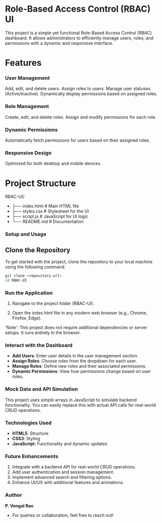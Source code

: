 # Role-Based Access Control (RBAC) UI
This project is a simple yet functional Role-Based Access Control (RBAC) dashboard. It allows administrators to efficiently manage users, roles, and permissions with a dynamic and responsive interface.

# Features

### User Management
Add, edit, and delete users.
Assign roles to users.
Manage user statuses (Active/Inactive).
Dynamically display permissions based on assigned roles.

### Role Management
Create, edit, and delete roles.
Assign and modify permissions for each role.

### Dynamic Permissions
Automatically fetch permissions for users based on their assigned roles.

### Responsive Design
Optimized for both desktop and mobile devices.

# Project Structure

RBAC-UI/
- ├── index.html      # Main HTML file
- ├── styles.css      # Stylesheet for the UI
- ├── script.js       # JavaScript for UI logic
- └── README.md       # Documentation

### Setup and Usage

## Clone the Repository

To get started with the project, clone the repository to your local machine using the following command:

```bash
git clone <repository-url>
cd RBAC-UI
```

### Run the Application

1. Navigate to the project folder (RBAC-UI).

2. Open the index.html file in any modern web browser (e.g., Chrome, Firefox, Edge).

'Note': This project does not require additional dependencies or server setups. It runs entirely in the browser.

### Interact with the Dashboard

- **Add Users**: Enter user details in the user management section.
- **Assign Roles**: Choose roles from the dropdown for each user.
- **Manage Roles**: Define new roles and their associated permissions.
- **Dynamic Permissions**: View how permissions change based on user roles.

### Mock Data and API Simulation

This project uses simple arrays in JavaScript to simulate backend functionality.
You can easily replace this with actual API calls for real-world CRUD operations.

### Technologies Used

- **HTML5**: Structure
- **CSS3**: Styling
- **JavaScript**: Functionality and dynamic updates

### Future Enhancements

1. Integrate with a backend API for real-world CRUD operations.
2. Add user authentication and session management.
3. Implement advanced search and filtering options.
4. Enhance UI/UX with additional features and animations.

### Author

**P. Vengal Rao**
- For queries or collaboration, feel free to reach out!
